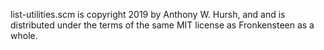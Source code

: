 list-utilities.scm is copyright 2019 by Anthony W. Hursh, and and is distributed under the terms of the same MIT license as Fronkensteen as a whole.
